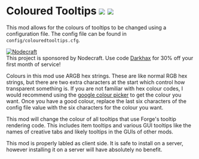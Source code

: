 # Coloured Tooltips [![](http://cf.way2muchnoise.eu/285684.svg)](https://minecraft.curseforge.com/projects/coloured-tooltips) [![](http://cf.way2muchnoise.eu/versions/285684.svg)](https://minecraft.curseforge.com/projects/coloured-tooltips)

This mod allows for the colours of tooltips to be changed using a configuration file. The config file can be found in `config/colouredtooltips.cfg`.

[![Nodecraft](https://nodecraft.com/assets/images/logo-dark.png)](https://nodecraft.com/r/darkhax)    
This project is sponsored by Nodecraft. Use code [Darkhax](https://nodecraft.com/r/darkhax) for 30% off your first month of service!

Colours in this mod use ARGB hex strings. These are like normal RGB hex strings, but there are two extra characters at the start which control how transparent something is. If you are not familiar with hex colour codes, I would recommend using the [google colour picker](https://www.google.ca/search?q=RGB+color+picker) to get the colour you want. Once you have a good colour, replace the last six characters of the config file value with the six characters for the colour you want.

This mod will change the colour of all tooltips that use Forge's tooltip rendering code. This includes item tooltips and various GUI tooltips like the names of creative tabs and likely tooltips in the GUIs of other mods. 

This mod is properly labled as client side. It is safe to install on a server, however installing it on a server will have absolutely no benefit. 
